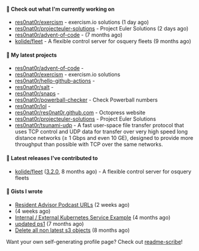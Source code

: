 #### 👷 Check out what I'm currently working on

- [res0nat0r/exercism](https://github.com/res0nat0r/exercism) - exercism.io solutions (1 day ago)
- [res0nat0r/projecteuler-solutions](https://github.com/res0nat0r/projecteuler-solutions) - Project Euler Solutions (2 days ago)
- [res0nat0r/advent-of-code](https://github.com/res0nat0r/advent-of-code) -  (7 months ago)
- [kolide/fleet](https://github.com/kolide/fleet) - A flexible control server for osquery fleets (9 months ago)

#### 🌱 My latest projects

- [res0nat0r/advent-of-code](https://github.com/res0nat0r/advent-of-code) - 
- [res0nat0r/exercism](https://github.com/res0nat0r/exercism) - exercism.io solutions
- [res0nat0r/hello-github-actions](https://github.com/res0nat0r/hello-github-actions) - 
- [res0nat0r/salt](https://github.com/res0nat0r/salt) - 
- [res0nat0r/snaps](https://github.com/res0nat0r/snaps) - 
- [res0nat0r/powerball-checker](https://github.com/res0nat0r/powerball-checker) - Check Powerball numbers
- [res0nat0r/lol](https://github.com/res0nat0r/lol) - 
- [res0nat0r/res0nat0r.github.com](https://github.com/res0nat0r/res0nat0r.github.com) - Octopress website
- [res0nat0r/projecteuler-solutions](https://github.com/res0nat0r/projecteuler-solutions) - Project Euler Solutions
- [res0nat0r/tsunami-udp](https://github.com/res0nat0r/tsunami-udp) -  A fast user-space file transfer protocol that uses TCP control and UDP data for transfer over very high speed long distance networks (≥ 1 Gbps and even 10 GE), designed to provide more throughput than possible with TCP over the same networks.

#### 🔭 Latest releases I've contributed to

- [kolide/fleet](https://github.com/kolide/fleet) ([3.2.0](https://github.com/kolide/fleet/releases/tag/3.2.0), 8 months ago) - A flexible control server for osquery fleets

#### 📓 Gists I wrote

- [Resident Advisor Podcast URLs](https://gist.github.com/0fea0f18791d86d997505eac6f634267) (2 weeks ago)
- [](https://gist.github.com/4e0213769c92dda9b5b3a61e45fb6edb) (4 weeks ago)
- [Internal / External Kubernetes Service Example](https://gist.github.com/fb675bb79fe8f769f7c3762254dac270) (4 months ago)
- [updated ps1](https://gist.github.com/7ddccca0f8fac4e9b1f4e745d3ff9e86) (7 months ago)
- [Delete all non latest s3 objects](https://gist.github.com/74ce7e78cd5994f55372897611f23938) (8 months ago)

Want your own self-generating profile page? Check out [readme-scribe](https://github.com/muesli/readme-scribe)!
